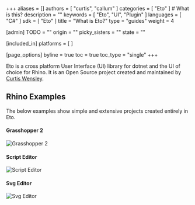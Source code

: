 +++
aliases = []
authors = [ "curtis", "callum" ]
categories = [ "Eto" ] # What is this?
description = ""
keywords = [ "Eto", "UI", "Plugin" ]
languages = [ "C#" ]
sdk = [ "Eto" ]
title = "What is Eto?"
type = "guides"
weight = 4

[admin]
TODO = ""
origin = ""
picky_sisters = ""
state = ""

[included_in]
platforms = [ ]

[page_options]
byline = true
toc = true
toc_type = "single"
+++

Eto is a cross platform User Interface (UI) library for dotnet and the UI of choice for Rhino.
It is an Open Source project created and maintained by [Curtis Wensley](https://discourse.mcneel.com/u/curtisw/summary).

<!-- Script Editor -->

## Rhino Examples
The below examples show simple and extensive projects created entirely in Eto.

#### Grasshopper 2
![Grasshopper 2](/images/eto/examples/grasshopper-2.png)

#### Script Editor
![Script Editor](/images/eto/examples/script-editor.png)

#### Svg Editor
![Svg Editor](/images/eto/examples/svg-editor.png)


<!-- 
## Rhino Plug-In Examples
#### Lands Design
![Lands Design](/images/eto/examples/lands-design.png)
-->
